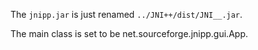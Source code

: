 The `jnipp.jar` is just renamed `../JNI++/dist/JNI__.jar`.

The main class is set to be net.sourceforge.jnipp.gui.App.

